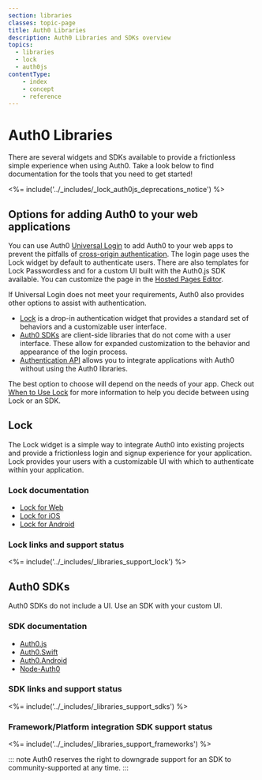 ```yaml
---
section: libraries
classes: topic-page
title: Auth0 Libraries
description: Auth0 Libraries and SDKs overview
topics:
  - libraries
  - lock
  - auth0js
contentType: 
    - index
    - concept
    - reference
---
```


<div class="topic-page-header">
<div data-name="example" class="topic-page-badge"></div>
<h1>Auth0 Libraries</h1>
<p>
  There are several widgets and SDKs available to provide a frictionless simple experience when using Auth0. Take a look below to find documentation for the tools that you need to get started!
</p>
</div>

<%= include('../_includes/_lock_auth0js_deprecations_notice') %>

## Options for adding Auth0 to your web applications

You can use Auth0 [Universal Login](/hosted-pages/login) to add Auth0 to your web apps to prevent the pitfalls of [cross-origin authentication](/cross-origin-authentication). The login page uses the Lock widget by default to authenticate users. There are also templates for Lock Passwordless and for a custom UI built with the Auth0.js SDK available. You can customize the page in the [Hosted Pages Editor](${manage_url}/#/login_page).

If Universal Login does not meet your requirements, Auth0 also provides other options to assist with authentication.

* [Lock](#lock) is a drop-in authentication widget that provides a standard set of behaviors and a customizable user interface.
* [Auth0 SDKs](#auth0-sdks) are client-side libraries that do not come with a user interface. These allow for expanded customization to the behavior and appearance of the login process.
* [Authentication API](/api/authentication) allows you to integrate applications with Auth0 without using the Auth0 libraries.

The best option to choose will depend on the needs of your app. Check out [When to Use Lock](/libraries/when-to-use-lock) for more information to help you decide between using Lock or an SDK.

## Lock

The Lock widget is a simple way to integrate Auth0 into existing projects and provide a frictionless login and signup experience for your application. Lock provides your users with a customizable UI with which to authenticate within your application.

### Lock documentation

<ul class="topic-links">
  <li>
    <i class="icon icon-budicon-715"></i><a href="https://auth0.com/docs/libraries/lock"> Lock for Web</a>
  </li>
  <li>
    <i class="icon icon-budicon-715"></i><a href="https://auth0.com/docs/libraries/lock-ios"> Lock for iOS</a>
  </li>
  <li>
    <i class="icon icon-budicon-715"></i><a href="https://auth0.com/docs/libraries/lock-android"> Lock for Android</a>
  </li>
</ul>

### Lock links and support status

<%= include('../_includes/_libraries_support_lock') %>

## Auth0 SDKs

Auth0 SDKs do not include a UI. Use an SDK with your custom UI.

### SDK documentation

<ul class="topic-links">
  <li>
    <i class="icon icon-budicon-715"></i><a href="https://auth0.com/docs/libraries/auth0js"> Auth0.js</a>
  </li>
  <li>
    <i class="icon icon-budicon-715"></i><a href="https://auth0.com/docs/libraries/auth0-swift"> Auth0.Swift</a>
  </li>
  <li>
    <i class="icon icon-budicon-715"></i><a href="https://auth0.com/docs/libraries/auth0-android"> Auth0.Android</a>
  </li>
  <li>
    <i class="icon icon-budicon-715"></i><a href="https://auth0.github.io/node-auth0/"> Node-Auth0</a>
  </li>
</ul>

### SDK links and support status

<%= include('../_includes/_libraries_support_sdks') %>

### Framework/Platform integration SDK support status

<%= include('../_includes/_libraries_support_frameworks') %>

::: note
Auth0 reserves the right to downgrade support for an SDK to community-supported at any time.
:::
